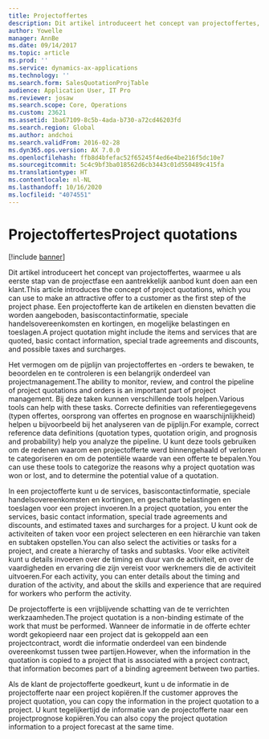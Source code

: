 ```yaml
---
title: Projectoffertes
description: Dit artikel introduceert het concept van projectoffertes, waarmee u als eerste stap van de projectfase een aantrekkelijk aanbod kunt doen aan een klant. Een projectofferte kan de artikelen en diensten bevatten die worden aangeboden, basiscontactinformatie, speciale handelsovereenkomsten en kortingen, en mogelijke belastingen en toeslagen.
author: Yowelle
manager: AnnBe
ms.date: 09/14/2017
ms.topic: article
ms.prod: ''
ms.service: dynamics-ax-applications
ms.technology: ''
ms.search.form: SalesQuotationProjTable
audience: Application User, IT Pro
ms.reviewer: josaw
ms.search.scope: Core, Operations
ms.custom: 23621
ms.assetid: 1ba67109-8c5b-4ada-b730-a72cd46203fd
ms.search.region: Global
ms.author: andchoi
ms.search.validFrom: 2016-02-28
ms.dyn365.ops.version: AX 7.0.0
ms.openlocfilehash: ffb8d4bfefac52f65245f4ed6e4be216f5dc10e7
ms.sourcegitcommit: 5c4c9bf3ba018562d6cb3443c01d550489c415fa
ms.translationtype: HT
ms.contentlocale: nl-NL
ms.lasthandoff: 10/16/2020
ms.locfileid: "4074551"
---
```

# <a name="project-quotations"></a><span data-ttu-id="b225a-104">Projectoffertes</span><span class="sxs-lookup"><span data-stu-id="b225a-104">Project quotations</span></span>

[!include [banner](../includes/banner.md)]

<span data-ttu-id="b225a-105">Dit artikel introduceert het concept van projectoffertes, waarmee u als eerste stap van de projectfase een aantrekkelijk aanbod kunt doen aan een klant.</span><span class="sxs-lookup"><span data-stu-id="b225a-105">This article introduces the concept of project quotations, which you can use to make an attractive offer to a customer as the first step of the project phase.</span></span> <span data-ttu-id="b225a-106">Een projectofferte kan de artikelen en diensten bevatten die worden aangeboden, basiscontactinformatie, speciale handelsovereenkomsten en kortingen, en mogelijke belastingen en toeslagen.</span><span class="sxs-lookup"><span data-stu-id="b225a-106">A project quotation might include the items and services that are quoted, basic contact information, special trade agreements and discounts, and possible taxes and surcharges.</span></span> 

<span data-ttu-id="b225a-107">Het vermogen om de pijplijn van projectoffertes en -orders te bewaken, te beoordelen en te controleren is een belangrijk onderdeel van projectmanagement.</span><span class="sxs-lookup"><span data-stu-id="b225a-107">The ability to monitor, review, and control the pipeline of project quotations and orders is an important part of project management.</span></span> <span data-ttu-id="b225a-108">Bij deze taken kunnen verschillende tools helpen.</span><span class="sxs-lookup"><span data-stu-id="b225a-108">Various tools can help with these tasks.</span></span> <span data-ttu-id="b225a-109">Correcte definities van referentiegegevens (typen offertes, oorsprong van offertes en prognose en waarschijnlijkheid) helpen u bijvoorbeeld bij het analyseren van de pijplijn.</span><span class="sxs-lookup"><span data-stu-id="b225a-109">For example, correct reference data definitions (quotation types, quotation origin, and prognosis and probability) help you analyze the pipeline.</span></span> <span data-ttu-id="b225a-110">U kunt deze tools gebruiken om de redenen waarom een projectofferte werd binnengehaald of verloren te categoriseren en om de potentiële waarde van een offerte te bepalen.</span><span class="sxs-lookup"><span data-stu-id="b225a-110">You can use these tools to categorize the reasons why a project quotation was won or lost, and to determine the potential value of a quotation.</span></span> 

<span data-ttu-id="b225a-111">In een projectofferte kunt u de services, basiscontactinformatie, speciale handelsovereenkomsten en kortingen, en geschatte belastingen en toeslagen voor een project invoeren.</span><span class="sxs-lookup"><span data-stu-id="b225a-111">In a project quotation, you enter the services, basic contact information, special trade agreements and discounts, and estimated taxes and surcharges for a project.</span></span> <span data-ttu-id="b225a-112">U kunt ook de activiteiten of taken voor een project selecteren en een hiërarchie van taken en subtaken opstellen.</span><span class="sxs-lookup"><span data-stu-id="b225a-112">You can also select the activities or tasks for a project, and create a hierarchy of tasks and subtasks.</span></span> <span data-ttu-id="b225a-113">Voor elke activiteit kunt u details invoeren over de timing en duur van de activiteit, en over de vaardigheden en ervaring die zijn vereist voor werknemers die de activiteit uitvoeren.</span><span class="sxs-lookup"><span data-stu-id="b225a-113">For each activity, you can enter details about the timing and duration of the activity, and about the skills and experience that are required for workers who perform the activity.</span></span> 

<span data-ttu-id="b225a-114">De projectofferte is een vrijblijvende schatting van de te verrichten werkzaamheden.</span><span class="sxs-lookup"><span data-stu-id="b225a-114">The project quotation is a non-binding estimate of the work that must be performed.</span></span> <span data-ttu-id="b225a-115">Wanneer de informatie in de offerte echter wordt gekopieerd naar een project dat is gekoppeld aan een projectcontract, wordt die informatie onderdeel van een bindende overeenkomst tussen twee partijen.</span><span class="sxs-lookup"><span data-stu-id="b225a-115">However, when the information in the quotation is copied to a project that is associated with a project contract, that information becomes part of a binding agreement between two parties.</span></span> 

<span data-ttu-id="b225a-116">Als de klant de projectofferte goedkeurt, kunt u de informatie in de projectofferte naar een project kopiëren.</span><span class="sxs-lookup"><span data-stu-id="b225a-116">If the customer approves the project quotation, you can copy the information in the project quotation to a project.</span></span> <span data-ttu-id="b225a-117">U kunt tegelijkertijd de informatie van de projectofferte naar een projectprognose kopiëren.</span><span class="sxs-lookup"><span data-stu-id="b225a-117">You can also copy the project quotation information to a project forecast at the same time.</span></span>



